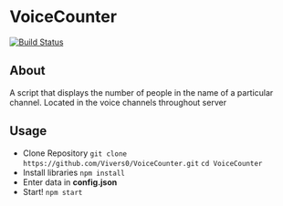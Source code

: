 # VoiceCounter
[![Build Status](https://travis-ci.org/Vivers0/VoiceCounter.svg?branch=master)](https://travis-ci.org/Vivers0/VoiceCounter)
## About
A script that displays the number of people in the name of a particular channel. Located in the voice channels throughout server
## Usage
- Clone Repository
```git clone https://github.com/Vivers0/VoiceCounter.git```
```cd VoiceCounter```
- Install libraries
```npm install```
- Enter data in **config.json**
- Start!
```npm start```